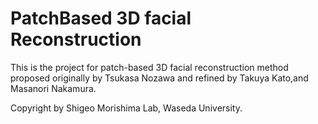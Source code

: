 # PatchBased 3D facial Reconstruction 
This is the project for patch-based 3D facial reconstruction method proposed originally by Tsukasa Nozawa and refined by Takuya Kato,and Masanori Nakamura.

Copyright by Shigeo Morishima Lab, Waseda University.
